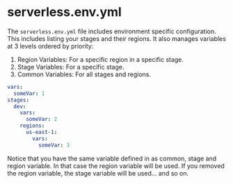 # serverless.env.yml

The `serverless.env.yml` file includes environment specific configuration. This includes listing your stages and their
regions. It also manages variables at 3 levels ordered by priority:

1. Region Variables: For a specific region in a specific stage.
2. Stage Variables: For a specific stage.
3. Common Variables: For all stages and regions.


```yml
vars:
  someVar: 1
stages:
  dev:
    vars:
      someVar: 2
    regions:
      us-east-1:
        vars:
          someVar: 3
```

Notice that you have the same variable defined in as common, stage and region variable. In that case the region variable
will be used. If you removed the region variable, the stage variable will be used... and so on.
